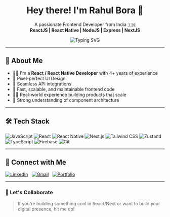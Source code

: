 <h1 align="center">Hey there! I'm Rahul Bora 👋</h1>

<p align="center">
  A passionate Frontend Developer from India 🇮🇳 <br />
  <b>ReactJS | React Native | NodeJS | Express | NextJS</b>
</p>

<p align="center">
  <img src="https://readme-typing-svg.herokuapp.com?font=Fira+Code&size=22&pause=1000&color=00FFFF&center=true&vCenter=true&width=440&lines=Frontend+Developer;React+%2F+React+Native+Expert;Building+Clean+%26+Scalable+UIs;Lover+of+Tech%2C+Cricket+%26+Stocks" alt="Typing SVG" />
</p>

---

## 🚀 About Me

- 👨‍💻 I'm a **React / React Native Developer** with 4+ years of experience  
- 💎 Pixel-perfect UI Design  
- 🔗 Seamless API integrations  
- 🚀 Fast, scalable, and maintainable frontend code  
- 👨‍💻 Real-world experience building products that scale  
- 🧩 Strong understanding of component architecture  


---

## 🛠 Tech Stack

![JavaScript](https://img.shields.io/badge/-JavaScript-black?style=flat-square&logo=javascript)
![React](https://img.shields.io/badge/-React-black?style=flat-square&logo=react)
![React Native](https://img.shields.io/badge/-React%20Native-black?style=flat-square&logo=react)
![Next.js](https://img.shields.io/badge/-Next.js-black?style=flat-square&logo=next.js)
![Tailwind CSS](https://img.shields.io/badge/-TailwindCSS-black?style=flat-square&logo=tailwind-css)
![Zustand](https://img.shields.io/badge/-Zustand-black?style=flat-square&logo=redux)
![TypeScript](https://img.shields.io/badge/-TypeScript-black?style=flat-square&logo=typescript)
![Firebase](https://img.shields.io/badge/-Firebase-black?style=flat-square&logo=firebase)
![Git](https://img.shields.io/badge/-Git-black?style=flat-square&logo=git)

---

## 🔗 Connect with Me

<div style="display: flex; gap: 12px; align-items: center; justify-content: flex-start;">
  <a
    href="https://www.linkedin.com/in/rahulboraa"
    target="_blank"
    rel="noopener noreferrer"
    aria-label="LinkedIn Profile"
  >
    <img
      alt="LinkedIn"
      src="https://img.shields.io/badge/LinkedIn-blue?style=flat-square&logo=linkedin"
      style="transition: transform 0.2s ease-in-out;"
      onmouseover="this.style.transform='scale(1.1)'"
      onmouseout="this.style.transform='scale(1)'"
    />
  </a>
  <a
    href="mailto:rahul.bora101@gmail.com"
    aria-label="Send Email"
  >
    <img
      alt="Gmail"
      src="https://img.shields.io/badge/Gmail-red?style=flat-square&logo=gmail"
      style="transition: transform 0.2s ease-in-out;"
      onmouseover="this.style.transform='scale(1.1)'"
      onmouseout="this.style.transform='scale(1)'"
    />
  </a>
  <a
    href="https://rahulbora.surge.sh"
    target="_blank"
    rel="noopener noreferrer"
    aria-label="Portfolio Website"
  >
    <img
      alt="Portfolio"
      src="https://img.shields.io/badge/Portfolio-black?style=flat-square&logo=vercel&logoColor=white"
      style="transition: transform 0.2s ease-in-out;"
      onmouseover="this.style.transform='scale(1.1)'"
      onmouseout="this.style.transform='scale(1)'"
    />
  </a>
</div>


---

### 🤝 Let's Collaborate

> If you're building something cool in React/Next or want to build your digital presence, hit me up!

